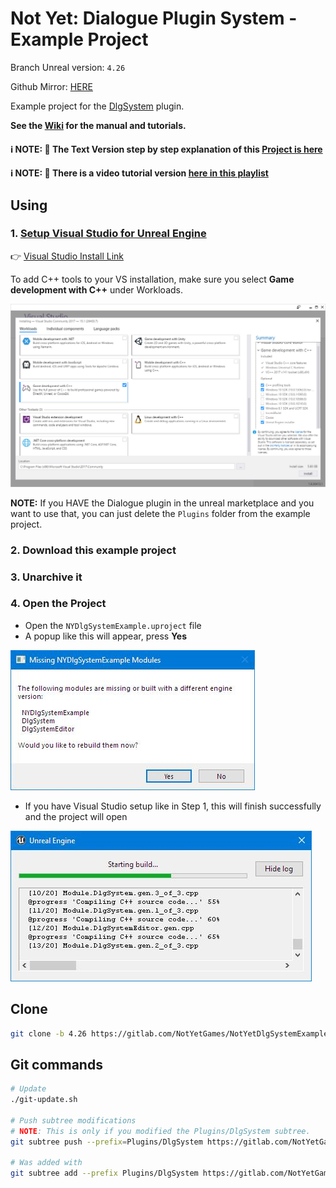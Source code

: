 # Not Yet: Dialogue Plugin System - Example Project

Branch Unreal version: `4.26`

Github Mirror: [HERE](https://github.com/NotYetGames/NotYetDlgSystemExample)

Example project for the [DlgSystem](https://gitlab.com/NotYetGames/DlgSystem/) plugin.

**See the [Wiki](https://gitlab.com/NotYetGames/DlgSystem/wikis/home) for the manual and tutorials.**

#### ℹ️ NOTE: 📄 The Text Version step by step explanation of this [Project is here](https://gitlab.com/NotYetGames/DlgSystem/-/wikis/Example-Tutorial-Blueprint)
#### ℹ️ NOTE: 🎥 There is a video tutorial version [here in this playlist](https://bit.ly/DlgSystemVideoTutorials)


## Using

### 1. [Setup Visual Studio for Unreal Engine](https://docs.unrealengine.com/en-US/Programming/Development/VisualStudioSetup/index.html)

👉 [Visual Studio Install Link](https://visualstudio.microsoft.com/vs/)

To add C++ tools to your VS installation, make sure you select **Game development with C++** under Workloads.

![Settings Installer for VS](/Docs/images/VS2017_SettingsInstaller.jpg)

**NOTE:** If you HAVE the Dialogue plugin in the unreal marketplace and you want to use that,
you can just delete the `Plugins` folder from the example project.


### 2. Download this example project
### 3. Unarchive it
### 4. Open the Project
- Open the `NYDlgSystemExample.uproject` file
- A popup like this will appear, press **Yes**

![Opening Project Missing Modules](/Docs/images/MissingModules.jpg)
- If you have Visual Studio setup like in Step 1, this will finish successfully and the project will open

![Opening Project Missing Modules](/Docs/images/CompilingMissingModules.jpg)


## Clone

```sh
git clone -b 4.26 https://gitlab.com/NotYetGames/NotYetDlgSystemExample.git
```

## Git commands
```sh
# Update
./git-update.sh

# Push subtree modifications
# NOTE: This is only if you modified the Plugins/DlgSystem subtree.
git subtree push --prefix=Plugins/DlgSystem https://gitlab.com/NotYetGames/DlgSystem.git master

# Was added with
git subtree add --prefix Plugins/DlgSystem https://gitlab.com/NotYetGames/DlgSystem.git master --squash
```
